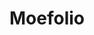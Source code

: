 ---
title: Moefolio
description: the index for Moefolio's home page
permalink: 
aliases: 
tags: 
publish: true 
date: 
---